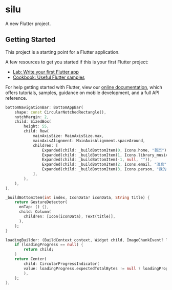 # silu

A new Flutter project.

## Getting Started

This project is a starting point for a Flutter application.

A few resources to get you started if this is your first Flutter project:

- [Lab: Write your first Flutter app](https://flutter.dev/docs/get-started/codelab)
- [Cookbook: Useful Flutter samples](https://flutter.dev/docs/cookbook)

For help getting started with Flutter, view our
[online documentation](https://flutter.dev/docs), which offers tutorials,
samples, guidance on mobile development, and a full API reference.

``` Dart
bottomNavigationBar: BottomAppBar(
    shape: const CircularNotchedRectangle(),
    notchMargin: 2,
    child: SizedBox(
        height: 55,
        child: Row(
            mainAxisSize: MainAxisSize.max,
            mainAxisAlignment: MainAxisAlignment.spaceAround,
            children: [
                Expanded(child: _buildBottomItem(0, Icons.home, "首页")),
                Expanded(child: _buildBottomItem(1, Icons.library_music, "发现")),
                Expanded(child: _buildBottomItem(-1, null, "")),
                Expanded(child: _buildBottomItem(2, Icons.email, "消息")),
                Expanded(child: _buildBottomItem(3, Icons.person, "我的")),
            ],
        ),
    ),
),

_buildBottomItem(int index, IconData? iconData, String title) {
    return GestureDetector(
      onTap: () {},
      child: Column(
        children: [Icon(iconData), Text(title)],
      ),
    );
}
```

``` Dart
loadingBuilder: (BuildContext context, Widget child, ImageChunkEvent? loadingProgress) {
    if (loadingProgress == null) {
        return child;
    }
    return Center(
        child: CircularProgressIndicator(
        value: loadingProgress.expectedTotalBytes != null ? loadingProgress.cumulativeBytesLoaded / loadingProgress.expectedTotalBytes! : null,
        ),
    );
},
```